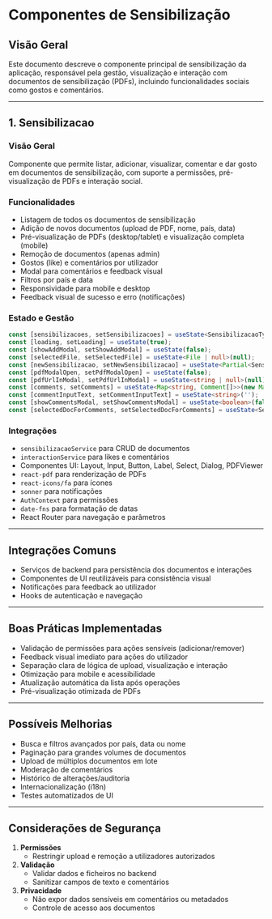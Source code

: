 # Componentes de Sensibilização

## Visão Geral

Este documento descreve o componente principal de sensibilização da aplicação, responsável pela gestão, visualização e interação com documentos de sensibilização (PDFs), incluindo funcionalidades sociais como gostos e comentários.

---

## 1. Sensibilizacao

### Visão Geral

Componente que permite listar, adicionar, visualizar, comentar e dar gosto em documentos de sensibilização, com suporte a permissões, pré-visualização de PDFs e interação social.

### Funcionalidades

- Listagem de todos os documentos de sensibilização
- Adição de novos documentos (upload de PDF, nome, país, data)
- Pré-visualização de PDFs (desktop/tablet) e visualização completa (mobile)
- Remoção de documentos (apenas admin)
- Gostos (like) e comentários por utilizador
- Modal para comentários e feedback visual
- Filtros por país e data
- Responsividade para mobile e desktop
- Feedback visual de sucesso e erro (notificações)

### Estado e Gestão

```typescript
const [sensibilizacoes, setSensibilizacoes] = useState<SensibilizacaoTypeFromAPI[]>([]);
const [loading, setLoading] = useState(true);
const [showAddModal, setShowAddModal] = useState(false);
const [selectedFile, setSelectedFile] = useState<File | null>(null);
const [newSensibilizacao, setNewSensibilizacao] = useState<Partial<SensibilizacaoType>>({ ... });
const [pdfModalOpen, setPdfModalOpen] = useState(false);
const [pdfUrlInModal, setPdfUrlInModal] = useState<string | null>(null);
const [comments, setComments] = useState<Map<string, Comment[]>>(new Map());
const [commentInputText, setCommentInputText] = useState<string>('');
const [showCommentsModal, setShowCommentsModal] = useState<boolean>(false);
const [selectedDocForComments, setSelectedDocForComments] = useState<SensibilizacaoTypeFromAPI | null>(null);
```

### Integrações

- `sensibilizacaoService` para CRUD de documentos
- `interactionService` para likes e comentários
- Componentes UI: Layout, Input, Button, Label, Select, Dialog, PDFViewer
- `react-pdf` para renderização de PDFs
- `react-icons/fa` para ícones
- `sonner` para notificações
- `AuthContext` para permissões
- `date-fns` para formatação de datas
- React Router para navegação e parâmetros

---

## Integrações Comuns

- Serviços de backend para persistência dos documentos e interações
- Componentes de UI reutilizáveis para consistência visual
- Notificações para feedback ao utilizador
- Hooks de autenticação e navegação

---

## Boas Práticas Implementadas

- Validação de permissões para ações sensíveis (adicionar/remover)
- Feedback visual imediato para ações do utilizador
- Separação clara de lógica de upload, visualização e interação
- Otimização para mobile e acessibilidade
- Atualização automática da lista após operações
- Pré-visualização otimizada de PDFs

---

## Possíveis Melhorias

- Busca e filtros avançados por país, data ou nome
- Paginação para grandes volumes de documentos
- Upload de múltiplos documentos em lote
- Moderação de comentários
- Histórico de alterações/auditoria
- Internacionalização (i18n)
- Testes automatizados de UI

---

## Considerações de Segurança

1. **Permissões**
   - Restringir upload e remoção a utilizadores autorizados
2. **Validação**
   - Validar dados e ficheiros no backend
   - Sanitizar campos de texto e comentários
3. **Privacidade**
   - Não expor dados sensíveis em comentários ou metadados
   - Controle de acesso aos documentos
